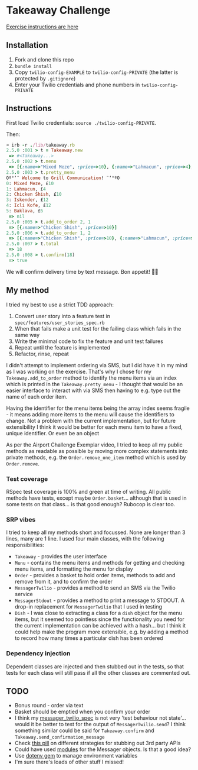 # Takeaway Challenge

[Exercise instructions are here](takeaway-challenge.md)

## Installation

1. Fork and clone this repo
2. `bundle install`
3. Copy `twilio-config-EXAMPLE` to `twilio-config-PRIVATE` (the latter is protected by `.gitignore`)
4. Enter your Twilio credentials and phone numbers in `twilio-config-PRIVATE`

## Instructions

First load Twilio credentials: `source ./twilio-config-PRIVATE`.

Then:

```ruby
➜ irb -r ./lib/takeaway.rb      
2.5.0 :001 > t = Takeaway.new
 => #<Takeaway...> 
2.5.0 :002 > t.menu
 => [{:name=>"Mixed Meze", :price=>10}, {:name=>"Lahmacun", :price=>4}, {:name=>"Chicken Shish", :price=>10}, {:name=>"Iskender", :price=>12}, {:name=>"Icli Kofe", :price=>12}, {:name=>"Baklava", :price=>6}] 
2.5.0 :003 > t.pretty_menu
Oº°‘¨ Welcome to Grill Communication! ¨‘°ºO
0: Mixed Meze, £10
1: Lahmacun, £4
2: Chicken Shish, £10
3: Iskender, £12
4: Icli Kofe, £12
5: Baklava, £6
 => nil 
2.5.0 :005 > t.add_to_order 2, 1
 => [{:name=>"Chicken Shish", :price=>10}] 
2.5.0 :006 > t.add_to_order 1, 2
 => [{:name=>"Chicken Shish", :price=>10}, {:name=>"Lahmacun", :price=>4}, {:name=>"Lahmacun", :price=>4}] 
2.5.0 :007 > t.total
 => 18 
2.5.0 :008 > t.confirm(18)
 => true 
```

We will confirm delivery time by text message. Bon appetit! 👨‍🍳

## My method

I tried my best to use a strict TDD approach:
1. Convert user story into a feature test in `spec/features/user_stories_spec.rb`
2. When that fails make a unit test for the failing class which fails in the same way
3. Write the minimal code to fix the feature and unit test failures
4. Repeat until the feature is implemented
5. Refactor, rinse, repeat

I didn't attempt to implement ordering via SMS, but I did have it in my mind as I was working on the exercise. That's why I chose for my `Takeaway.add_to_order` method to identify the menu items via an index which is printed in the `Takeaway.pretty_menu` - I thought that would be an easier interface to interact with via SMS then having to e.g. type out the name of each order item.

Having the identifier for the menu items being the array index seems fragile - it means adding more items to the menu will cause the identifiers to change. Not a problem with the current implementation, but for future extensibility I think it would be better for each menu item to have a fixed, unique identifier. Or even be an object

As per the Airport Challenge Exemplar video, I tried to keep all my public methods as readable as possible by moving more complex statements into private methods, e.g. the `Order.remove_one_item` method which is used by `Order.remove`.

### Test coverage

RSpec test coverage is 100% and green at time of writing. All public methods have tests, except maybe `Order.basket`... although that is used in some tests on that class... is that good enough? Rubocop is clear too.

### SRP vibes

I tried to keep all my methods short and focussed. None are longer than 3 lines, many are 1 line. I used four main classes, with the following responsibilities:

- `Takeaway` - provides the user interface
- `Menu` - contains the menu items and methods for getting and checking menu items, and formatting the menu for display
- `Order` - provides a basket to hold order items, methods to add and remove from it, and to confirm the order
- `MessagerTwilio` - provides a method to send an SMS via the Twilio service
- `MessagerStdout` - provides a method to print a message to STDOUT. A drop-in replacement for `MessagerTwilio` that I used in testing
- `Dish` - I was close to extracting a class for a `dish` object for the menu items, but it seemed too pointless since the functionality you need for the current implementation can be achieved with a hash... but I think it could help make the program more extensible, e.g. by adding a method to record how many times a particular dish has been ordered

### Dependency injection

Dependent classes are injected and then stubbed out in the tests, so that tests for each class will still pass if all the other classes are commented out.

## TODO

- Bonus round - order via text
- Basket should be emptied when you confirm your order
- I think my [messager_twilio_spec](spec/messager_twilio_spec.rb) is not very 'test behaviour not state'... would it be better to test for the output of `MessagerTwilio.send`? I think something similar could be said for `Takeaway.confirm` and `Takeaway.send_confirmation_message`
- Check [this pill](https://github.com/makersacademy/course/blob/master/pills/levels_of_stubbing.md) on different strategies for stubbing out 3rd party APIs
- Could have used [modules](https://github.com/Hives/takeaway-challenge/blob/master/docs/review.md#use-of-modules) for the Messager objects. Is that a good idea?
- Use [dotenv gem](https://github.com/bkeepers/dotenv) to manage environment variables
- I'm sure there's loads of other stuff I missed!

